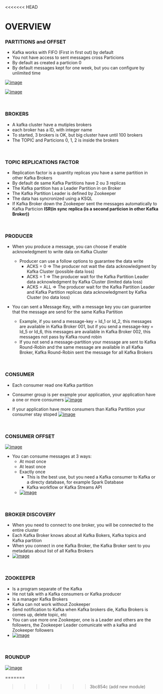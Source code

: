 <<<<<<< HEAD
# OVERVIEW

### PARTITIONS and OFFSET

- Kafka works with FIFO (First in first out) by default
- You not have access to sent messages cross Particions 
- By default as created a particion 0
- By default messages kept for one week, but you can configure by unlimited time

[![image](https://www.linkpicture.com/q/03FEDE34-93EC-46C4-845C-9778989B7AA6.png.jpg)](https://www.linkpicture.com/view.php?img=LPic62121b01e4835639921783)

[![image](https://www.linkpicture.com/q/ADAF5035-808D-499D-99BF-1B05434851BA.png.jpg)](https://www.linkpicture.com/view.php?img=LPic62121b01e4835639921783)

<br>

### BROKERS

- A kafka cluster have a mutiples brokers
- each broker has a ID, with integer name
- To started, 3 brokers is OK, but big cluster have until 100 brokers
- The TOPIC and Particions 0, 1, 2 is inside the brokers

<br>

### TOPIC REPLICATIONS FACTOR

- Replication factor is a quantity replicas you have a same partition in other Kafka Brokers
- By default de same Kafka Partitions have 2 ou 3 replicas
- The Kafka partition has a Leader Partition in on Broker
- The Kafka Partition Leader is defined by Zookeeper
- The data has syncronized using a KSQL
- If Kafka Broker down the Zookeeper sent the messages automatically to Kafka Particion **ISR(in sync replica (is a second particion in other Kafka Broker))**

<br>

### PRODUCER
- When you produce a message, you can choose if enable acknowledgment to write data on Kafka Cluster
  - Producer can use a follow options to guarantee the data write
    - ACKS = 0    => The producer not wait the data acknowledgment by Kafka Cluster (possible data loss)
    - ACKS = 1    => The producer wait for the Kafka Partition Leader data acknowledgment by Kafka Cluster (limited data loss)
    - ACKS = ALL  => The producer wait for the Kafka Partition Leader and Kafka Partition replicas data acknowledgment by Kafka Cluster (no data loss)     

- You can sent a Message Key, with a message key you can guarantee that the message are send for the same Kafka Partition
  - Example, if you send a message-key = Id_1 or Id_2, this messages are available in Kafka Broker 001, but if you send a message-key = Id_5 or Id_6, this messages are available in Kafka Broker 002, this messages not pass by Kafka round robin
  - If you not send a message-partition your message are sent to Kafka Round-Robin and the same message are available in all Kafka Broker, Kafka Round-Robin sent the message for all Kafka Brokers 

<br>

### CONSUMER
- Each consumer read one Kafka partition
- Consumer group is per example your application, your application have a one or more consumers 
[![image](https://www.oreilly.com/library/view/kafka-the-definitive/9781491936153/assets/ktdg_04in05.png)](https://www.oreilly.com/library/view/kafka-the-definitive/9781491936153/assets/ktdg_04in05.png)

- If your application have more consumers than Kafka Partition your consumer stay stoped
[![image](https://www.fatalerrors.org/images/blog/a0989ce8eda8a0349fa1d5bf12cb8bd6.jpg)](https://www.fatalerrors.org/images/blog/a0989ce8eda8a0349fa1d5bf12cb8bd6.jpg)

<br>

### CONSUMER OFFSET
[![image](https://ibm-cloud-architecture.github.io/refarch-eda/static/75701f1ef05216ee0b2dab14e2541f68/3cbba/consumer-groups.png)](https://ibm-cloud-architecture.github.io/refarch-eda/static/75701f1ef05216ee0b2dab14e2541f68/3cbba/consumer-groups.png)

- You can consume messages at 3 ways:
  - At most once
  - At least once
  - Exactly once
    - This is the best use, but you need a Kafka consumer to Kafka or a directy database, for example Spark Database
    - Kafka workflow or Kafka Streams API
  - [![image](https://www.singlestore.com/images/cms/blog-posts/img_blog_post_image_exactly-once-semantics-with-apache-kafka_1.jpg )](https://www.singlestore.com/images/cms/blog-posts/img_blog_post_image_exactly-once-semantics-with-apache-kafka_1.jpg )


<br>

### BROKER DISCOVERY
- When you need to connect to one broker, you will be connected to the entire cluster
- Each Kafka Broker knows about all Kafka Bokers, Kafka topics and Kafka partition
- When you connect in one Kafka Broker, the Kafka Broker sent to you metadatas about list of all Kafka Brokers
- [![image](https://miro.medium.com/max/1400/0*lsDlitjrCj7pzglr)](https://miro.medium.com/max/1400/0*lsDlitjrCj7pzglr)

<br>

### ZOOKEEPER
- Is a program separate of the Kafka
- He not talk with a Kafka consumers or Kafka producer
- Is a manager Kafka Brokers
- Kafka can not work without Zookeeper 
- Send notification to Kafka when Kafka brokers die, Kafka Brokers is comes up, delete topic, etc
- You can use more one Zookeeper, one is a Leader and others are the followers, the Zookeeper Leader comunicate with a kafka and Zookeeper followers
- [![image](https://ibm-cloud-architecture.github.io/refarch-eda/static/a87e9bc7cc0449b738232ac658865d92/2faef/kafka-hl-view.png)](https://ibm-cloud-architecture.github.io/refarch-eda/static/a87e9bc7cc0449b738232ac658865d92/2faef/kafka-hl-view.png)

<br>

### ROUNDUP
[![image](https://3.bp.blogspot.com/-zZXSxoZiG_Y/XHv3FYooSAI/AAAAAAAAAJs/57t1wWC9lGMmeBFTIiNvtH9GWegsl5oAACLcBGAs/s1600/Screen%2BShot%2B2019-03-03%2Bat%2B8.46.41%2BAM.png)](https://3.bp.blogspot.com/-zZXSxoZiG_Y/XHv3FYooSAI/AAAAAAAAAJs/57t1wWC9lGMmeBFTIiNvtH9GWegsl5oAACLcBGAs/s1600/Screen%2BShot%2B2019-03-03%2Bat%2B8.46.41%2BAM.png)


=======
>>>>>>> 3bc854c (add new module)
